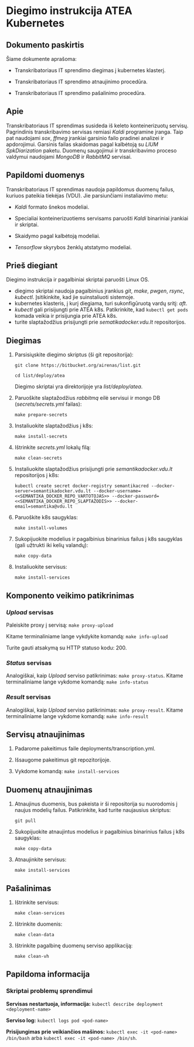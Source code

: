 # Diegimo instrukcija ATEA Kubernetes

## Dokumento paskirtis

Šiame dokumente aprašoma:

- Transkribatoriaus IT sprendimo diegimas į kubernetes klasterį.

- Transkribatoriaus IT sprendimo atnaujinimo procedūra.

- Transkribatoriaus IT sprendimo pašalinimo procedūra.

## Apie

Transkribatoriaus IT sprendimas susideda iš keleto konteinerizuotų servisų. Pagrindinis transkribavimo servisas remiasi *Kaldi* programine įranga. Taip pat naudojami *sox*, *ffmeg* įrankiai garsinio failo pradinei analizei ir apdorojimui. Garsinis failas skaidomas pagal kalbėtoją su *LIUM SpkDiarization* paketu. Duomenų saugojimui ir transkribavimo proceso valdymui naudojami *MongoDB* ir *RabbitMQ* servisai.

## Papildomi duomenys

Transkribatoriaus IT sprendimas naudoja papildomus duomenų failus, kuriuos pateikia tiekėjas (VDU). Jie parsiunčiami instaliavimo metu:

- *Kaldi* formato šnekos modeliai.

- Specialiai konteinerizuotiems servisams paruošti *Kaldi* binariniai įrankiai ir skriptai.

- Skaidymo pagal kalbėtoją modeliai.

- *Tensorflow* skyrybos ženklų atstatymo modeliai.

## Prieš diegiant

Diegimo instrukcija ir pagalbiniai skriptai paruošti Linux OS.

- diegimo skriptai naudoja pagalbinius įrankius *git*, *make*, *pwgen*, *rsync*, *kubectl*. Įsitikinkite, kad jie suinstaliuoti sistemoje.
- kubernetes klasteris, į kurį diegiama, turi sukonfigūruotą vardų sritį: *aft*.
- *kubectl* gali prisijungti prie ATEA k8s. Patikrinkite, kad  `kubectl get pods` komada veikia ir prisijungia prie ATEA k8s.
- turite slaptažodžius prisijungti prie *sematikadocker.vdu.lt* repositorijos.

## Diegimas

1. Parsisiųskite diegimo skriptus (ši git repositorija):

    `git clone https://bitbucket.org/airenas/list.git`

    `cd list/deploy/atea`

    Diegimo skriptai yra direktorijoje yra *list/deploy/atea*.

1. Paruoškite slaptažodžius *rabbitmq* eilė servisui ir mongo DB (*secrets/secrets.yml* failas):

    `make prepare-secrets`

1. Instaliuokite slaptažodžius į k8s:

    `make install-secrets`

1. Ištrinkite *secrets.yml* lokalų filą:

    `make clean-secrets`

1. Instaliuokite slaptažodžius prisijungti prie *semantikadocker.vdu.lt* repositorijos į k8s:

    `kubectl create secret docker-registry semantikacred --docker-server=semantikadocker.vdu.lt --docker-username=<<SEMANTIKA_DOCKER_REPO_VARTOTOJAS>> --docker-password=<<SEMANTIKA_DOCKER_REPO_SLAPTAŽODIS>> --docker-email=semantika@vdu.lt`

1. Paruoškite k8s saugyklas:

    `make install-volumes`

1. Sukopijuokite modelius ir pagalbinius binarinius failus į k8s saugyklas (gali užtrukti iki kelių valandų):

    `make copy-data`

1. Instaliuokite servisus:

    `make install-services`

## Komponento veikimo patikrinimas

### *Upload* servisas

Paleiskite proxy į servisą: `make proxy-upload`

Kitame terminaliniame lange vykdykite komandą: `make info-upload`

Turite gauti atsakymą su HTTP statuso kodu: 200.

### *Status* servisas

Analogiškai, kaip *Upload* serviso patikrinimas: `make proxy-status`. Kitame terminaliniame lange vykdome komandą: `make info-status`

### *Result* servisas

Analogiškai, kaip *Upload* serviso patikrinimas: `make proxy-result`. Kitame terminaliniame lange vykdome komandą: `make info-result`

## Servisų atnaujinimas

1. Padarome pakeitimus faile deployments/transcription.yml.

1. Išsaugome pakeitimus git repozitorijoje.

1. Vykdome komandą: `make install-services`

## Duomenų atnaujinimas

1. Atnaujinus duomenis, bus pakeista ir ši repositorija su nuorodomis į naujus modelių failus. Patikrinkite, kad turite naujausius skriptus:

    `git pull`

1. Sukopijuokite atnaujintus modelius ir pagalbinius binarinius failus į k8s saugyklas:

    `make copy-data`

1. Atnaujinkite servisus:

    `make install-services`

## Pašalinimas

1. Ištrinkite servisus:

    `make clean-services`

1. Ištrinkite duomenis:

    `make clean-data`

1. Ištrinkite pagalbinę duomenų serviso applikaciją:

    `make clean-vh`

## Papildoma informacija

### Skriptai problemų sprendimui

**Servisas nestartuoja, informacija:** `kubectl describe deployment <deployment-name>`

**Serviso log:** `kubectl logs pod <pod-name>`

**Prisijungimas prie veikiančios mašinos:** `kubectl exec -it <pod-name> /bin/bash` arba `kubectl exec -it <pod-name> /bin/sh`.
